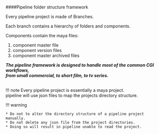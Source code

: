 ####Pipeline folder structure framework

Every pipeline project is made of Branches.

Each branch contains a hierarchy of folders and components.

Components contain the maya files:

1. component master file
2. component version files
3. component master archived files

***The pipeline framework is designed to handle most of the common CGI workflows,<br>
from small commercial, to short film, to tv series.***<br><br>

!!! note
    Every pipeline project is essentially a maya project.<br>
    pipeline will use json files to map the projects directory structure.

!!! warning

    * Do not to alter the directory structure of a pipeline project manually.
    * Do not delete any json file from the project directories.
    * Doing so will result in pipeline unable to read the project.

